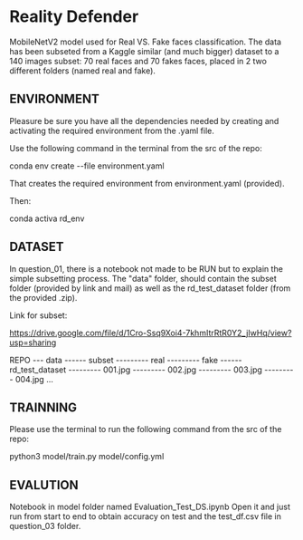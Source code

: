 # Reality Defender

MobileNetV2 model used for Real VS. Fake faces classification.
The data has been subseted from a Kaggle similar (and much bigger) dataset to a 140 images subset: 70 real faces and 70 fakes faces, placed in 2 two different folders (named real and fake).

## ENVIRONMENT

Pleasure be sure you have all the dependencies needed by creating and activating the required environment from the .yaml file.

Use the following command in the terminal from the src of the repo:

conda env create --file environment.yaml

That creates the required environment from environment.yaml (provided).

Then:

conda activa rd_env

## DATASET

In question_01, there is a notebook not made to be RUN but to explain the simple subsetting process.
The "data" folder, should contain the subset folder (provided by link and mail) as well as the rd_test_dataset folder (from the provided .zip).

Link for subset:

https://drive.google.com/file/d/1Cro-Ssq9Xoi4-7khmItrRtR0Y2_jIwHq/view?usp=sharing

REPO
--- data
------ subset
--------- real
--------- fake
------ rd_test_dataset
--------- 001.jpg
--------- 002.jpg
--------- 003.jpg
--------- 004.jpg
...

## TRAINNING

Please use the terminal to run the following command from the src of the repo:

python3 model/train.py model/config.yml


## EVALUTION

Notebook in model folder named Evaluation_Test_DS.ipynb
Open it and just run from start to end to obtain accuracy on test and the test_df.csv file in question_03 folder.
